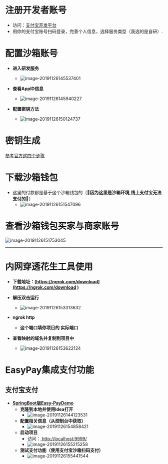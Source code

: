 # 注册开发者账号

- 访问：[支付宝开发平台](https://open.alipay.com/)
-  用你的支付宝账号扫码登录，完善个人信息，选择服务类型（我选的是自研）.

# 配置沙箱账号

- **进入研发服务**
  - ![image-20191126145537401](C:\Users\Crouten\AppData\Roaming\Typora\typora-user-images\image-20191126145537401.png)



- **查看AppID信息**
  - ![image-20191126145940227](C:\Users\Crouten\AppData\Roaming\Typora\typora-user-images\image-20191126145940227.png)

- **配置密钥方法**
  - ![image-20191126150124737](C:\Users\Crouten\AppData\Roaming\Typora\typora-user-images\image-20191126150124737.png)



# 密钥生成

[参考官方这四个步骤]( https://docs.open.alipay.com/291/105971/)

# 下载沙箱钱包

- 这里的付款都是基于这个沙箱钱包的（🔽**因为这里是沙箱环境,线上支付宝无法支付的**🔽）
  - ![image-20191126151547096](C:\Users\Crouten\AppData\Roaming\Typora\typora-user-images\image-20191126151547096.png)

# 查看沙箱钱包买家与商家账号

![image-20191126151753045](C:\Users\Crouten\AppData\Roaming\Typora\typora-user-images\image-20191126151753045.png)

------

# 内网穿透花生工具使用

- **下载地址：[https://ngrok.com/download](https://ngrok.com/download )** 

- **解压双击运行**
  - ![image-20191126153313632](C:\Users\Crouten\AppData\Roaming\Typora\typora-user-images\image-20191126153313632.png)

- **ngrok http <prot>**
  - **这个端口填你项目的 实际端口**

- **查看映射的域名并复制到项目中**
  - ![image-20191126153622124](C:\Users\Crouten\AppData\Roaming\Typora\typora-user-images\image-20191126153622124.png)

# EasyPay集成支付功能

## 支付宝支付

- **[SpringBoot版Easy-PayDemo](https://github.com/easy-pay/spring-boot-easy-pay-demo)**
  - **克隆到本地并使用Idea打开**
    - ![image-20191126144123531](C:\Users\Crouten\AppData\Roaming\Typora\typora-user-images\image-20191126144123531.png)
  - **配置相关信息（从控制台中获取）**
    - ![image-20191126154858421](C:\Users\Crouten\AppData\Roaming\Typora\typora-user-images\image-20191126154858421.png)
  - **启动项目**
    - 访问：[ http://localhost:9999/ ]( http://localhost:9999/ )
    - ![image-20191126155215258](C:\Users\Crouten\AppData\Roaming\Typora\typora-user-images\image-20191126155215258.png)
  - **测试支付功能（使用支付宝沙箱扫码支付）**
    -  ![image-20191126155441544](C:\Users\Crouten\AppData\Roaming\Typora\typora-user-images\image-20191126155441544.png)

